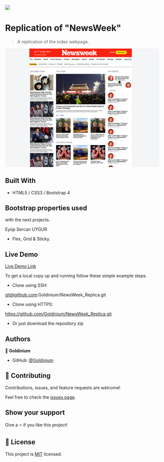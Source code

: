 ![](https://img.shields.io/badge/Microverse-blueviolet)

# Replication of "NewsWeek"

> A replication of the index webpage.

![screenshot](./images/screenshot3.png)

## Built With

- HTML5 / CSS3 / Bootstrap 4

## Bootstrap properties used
 with the next projects.

Eyüp Sercan UYGUR
- Flex, Grid & Sticky.

## Live Demo

[Live Demo Link](https://goldinium.github.io/NewsWeek_Replica/)

To get a local copy up and running follow these simple example steps.

- Clone using SSH:

git@github.com:Goldinium/NewsWeek_Replica.git

- Clone using HTTPS:

https://github.com/Goldinium/NewsWeek_Replica.git

- Or just download the repository zip

## Authors

👤 **Goldinium**
- GitHub: [@Goldinium](https://github.com/Goldinium)

## 🤝 Contributing

Contributions, issues, and feature requests are welcome!

Feel free to check the [issues page](https://github.com/Goldinium/NewsWeek_Replica/issues).

## Show your support

Give a ⭐️ if you like this project!

## 📝 License

This project is [MIT](LICENSE) licensed.


